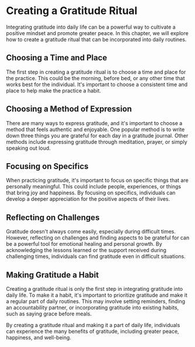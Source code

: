 Creating a Gratitude Ritual
==============================================================================

Integrating gratitude into daily life can be a powerful way to cultivate a positive mindset and promote greater peace. In this chapter, we will explore how to create a gratitude ritual that can be incorporated into daily routines.

Choosing a Time and Place
-------------------------

The first step in creating a gratitude ritual is to choose a time and place for the practice. This could be the morning, before bed, or any other time that works best for the individual. It's important to choose a consistent time and place to help make the practice a habit.

Choosing a Method of Expression
-------------------------------

There are many ways to express gratitude, and it's important to choose a method that feels authentic and enjoyable. One popular method is to write down three things you are grateful for each day in a gratitude journal. Other methods include expressing gratitude through meditation, prayer, or simply speaking out loud.

Focusing on Specifics
---------------------

When practicing gratitude, it's important to focus on specific things that are personally meaningful. This could include people, experiences, or things that bring joy and happiness. By focusing on specifics, individuals can develop a deeper appreciation for the positive aspects of their lives.

Reflecting on Challenges
------------------------

Gratitude doesn't always come easily, especially during difficult times. However, reflecting on challenges and finding aspects to be grateful for can be a powerful tool for emotional healing and personal growth. By acknowledging the lessons learned or the support received during challenging times, individuals can find gratitude even in difficult situations.

Making Gratitude a Habit
------------------------

Creating a gratitude ritual is only the first step in integrating gratitude into daily life. To make it a habit, it's important to prioritize gratitude and make it a regular part of daily routines. This may involve setting reminders, finding an accountability partner, or incorporating gratitude into existing habits, such as saying grace before meals.

By creating a gratitude ritual and making it a part of daily life, individuals can experience the many benefits of gratitude, including greater peace, happiness, and well-being.
